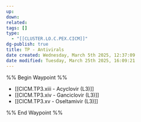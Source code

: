 ```yaml
---
up: 
down: 
related: 
tags: []
type:
  - "[[CLUSTER.LO.C.PEX.CICM]]"
dg-publish: true
title: TP - Antivirals
date created: Wednesday, March 5th 2025, 12:37:09
date modified: Tuesday, March 25th 2025, 16:09:21
---
```


%% Begin Waypoint %%

- [[CICM.TP3.xiii - Acyclovir (L3)]]
- [[CICM.TP3.xiv - Ganciclovir (L3)]]
- [[CICM.TP3.xv - Oseltamivir (L3)]]

%% End Waypoint %%
